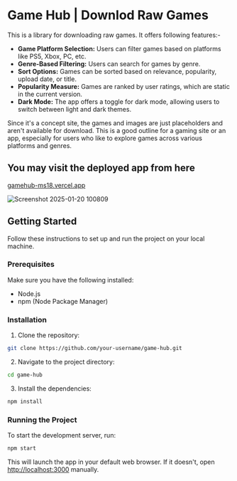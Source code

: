 # Game Hub | Downlod Raw Games
This is a library for downloading raw games. It offers following features:-

* __Game Platform Selection:__ Users can filter games based on platforms like PS5, Xbox, PC, etc.
* __Genre-Based Filtering:__ Users can search for games by genre.
* __Sort Options:__ Games can be sorted based on relevance, popularity, upload date, or title.
* __Popularity Measure:__ Games are ranked by user ratings, which are static in the current version.
* __Dark Mode:__ The app offers a toggle for dark mode, allowing users to switch between light and dark themes.

Since it's a concept site, the games and images are just placeholders and aren't available for download. This is a good outline for a gaming site or an app, especially for users who like to explore games across various platforms and genres.

## You may visit the deployed app from here
[gamehub-ms18.vercel.app](https://gamehub-ms18.vercel.app/)

![Screenshot 2025-01-20 100809](https://github.com/user-attachments/assets/f94e0396-345c-4cf4-b64c-f87a5a8773bb)

## Getting Started

Follow these instructions to set up and run the project on your local machine.

### Prerequisites

Make sure you have the following installed:

- Node.js
- npm (Node Package Manager)

### Installation

1. Clone the repository:
  ```sh
  git clone https://github.com/your-username/game-hub.git
  ```
2. Navigate to the project directory:
  ```sh
  cd game-hub
  ```
3. Install the dependencies:
  ```sh
  npm install
  ```

### Running the Project

To start the development server, run:
```sh
npm start
```
This will launch the app in your default web browser. If it doesn't, open [http://localhost:3000](http://localhost:3000) manually.
